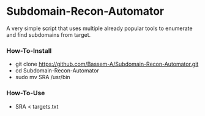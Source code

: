 # Subdomain-Recon-Automator
A very simple script that uses multiple already popular tools to enumerate and find subdomains from target.



### How-To-Install  
- git clone https://github.com/Bassem-A/Subdomain-Recon-Automator.git
- cd Subdomain-Recon-Automator
- sudo mv SRA /usr/bin



### How-To-Use  
- SRA < targets.txt
